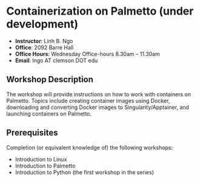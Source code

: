 # Containerization on Palmetto (under development)

- **Instructor**: Linh B. Ngo
- **Office**: 2092 Barre Hall
- **Office Hours**: Wednesday Office-hours 8.30am – 11.30am
- **Email**: lngo AT clemson DOT edu

## Workshop Description

The workshop will provide instructions on how to work with 
containers on Palmetto. Topics include creating container 
images using Docker, downloading and converting 
Docker images to Singularity/Apptainer, and launching 
containers on Palmetto.

## Prerequisites

Completion (or equivalent knowledge of) the following workshops:
- Introduction to Linux
- Introduction to Palmetto
- Introduction to Python (the first workshop in the series)